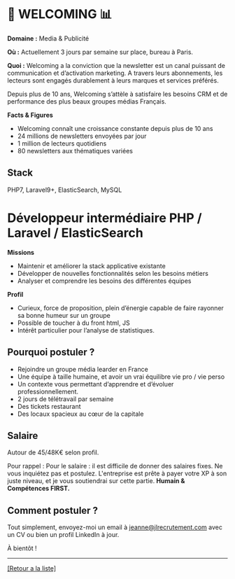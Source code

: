 # 📰 WELCOMING 📊

**Domaine :** Media & Publicité

**Où :** Actuellement 3 jours par semaine sur place, bureau à Paris.

**Quoi :** Welcoming a la conviction que la newsletter est un canal puissant de communication et d’activation marketing. A travers leurs abonnements, les lecteurs sont engagés durablement à leurs marques et services préférés.

Depuis plus de 10 ans, Welcoming s’attèle à satisfaire les besoins CRM et de performance des plus beaux groupes médias Français.


**Facts & Figures**

* Welcoming connaît une croissance constante depuis plus de 10 ans
* 24 millions de newsletters envoyées par jour 
* 1 million de lecteurs quotidiens
* 80 newsletters aux thématiques variées

## Stack
PHP7, Laravel9+, ElasticSearch, MySQL


# Développeur intermédiaire PHP / Laravel / ElasticSearch 

**Missions**

* Maintenir et améliorer la stack applicative existante
* Développer de nouvelles fonctionnalités selon les besoins métiers
* Analyser et comprendre les besoins des différentes équipes

**Profil**

* Curieux, force de proposition, plein d’énergie capable de faire rayonner sa bonne humeur sur un groupe
* Possible de toucher à du front html, JS
* Intérêt particulier pour l’analyse de statistiques.


## Pourquoi postuler ?

* Rejoindre un groupe média learder en France 
* Une équipe à taille humaine, et avoir un vrai équilibre vie pro / vie perso
* Un contexte vous permettant d’apprendre et d’évoluer professionnellement.
* 2 jours de télétravail par semaine
* Des tickets restaurant 
* Des locaux spacieux au cœur de la capitale


## Salaire

Autour de 45/48K€ selon profil. 

Pour rappel : Pour le salaire : il est difficile de donner des salaires fixes. Ne vous inquiétez pas et postulez. L'entreprise est prête à payer votre XP à son juste niveau, et je vous soutiendrai sur cette partie. **Humain & Compétences FIRST.**


## Comment postuler ?

Tout simplement, envoyez-moi un email à jeanne@jlrecrutement.com avec un CV ou bien un profil LinkedIn à jour. 

À bientôt !

----
<a href="https://github.com/jlondiche/job-board-php/blob/master/README.md">[Retour a la liste]</a>
